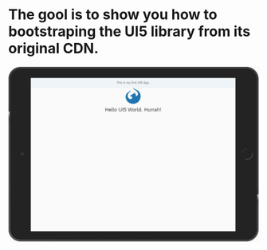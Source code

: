 # The gool is to show you how to bootstraping the UI5 library from its original CDN.  


![Sample Output](./Output.JPG)
